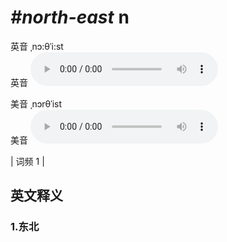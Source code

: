 # ***\#north-east*** n
英音 ˌnɔ:θˈi:st  
英音
<audio src="./media/north-east1.aac" controls="controls"></audio>

美音 ˌnɔrθˈist  
美音
<audio src="./media/north-east2.aac" controls="controls"></audio>



| 词频 1 |  

英文释义
---
### 1.**东北**  


